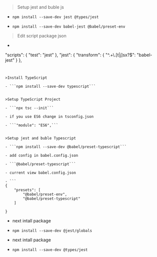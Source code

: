 >Setup jest and buble js

- ```npm install --save-dev jest @types/jest```

- ```npm install --save-dev babel-jest @babel/preset-env```


>Edit script package json

- ```
"scripts": {
    "test": "jest"
  },
  "jest": {
    "transform": {
      "^.+\\.[t|j]sx?$": "babel-jest"
    }
  },
```


>Install TypeScript

- ```npm install --save-dev typescript```


>Setup TypeScript Project

- ```npx tsc --init```

- if you use ES6 change in tsconfig.json

- ```"module": "ES6",```


>Setup jest and buble Typescript

- ```npm install --save-dev @babel/preset-typescript```

- add config in babel.config.json

- ```@babel/preset-typescript```

- current view babel.config.json

- ```
{
    "presets": [
        "@babel/preset-env",
        "@babel/preset-typescript"
    ]
    
}
```
- next intall package

- ```npm install --save-dev @jest/globals```

- next intall package

- ```npm install --save-dev @types/jest```



